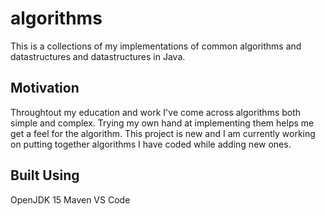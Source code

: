 # algorithms

This is a collections of my implementations of common algorithms and datastructures and datastructures in Java.

## Motivation

Throughtout my education and work I've come across algorithms both simple and complex. Trying my own hand at implementing them helps me get a feel for the algorithm. This project is new and I am currently working on putting together algorithms I have coded while adding new ones.

## Built Using

OpenJDK 15
Maven
VS Code
